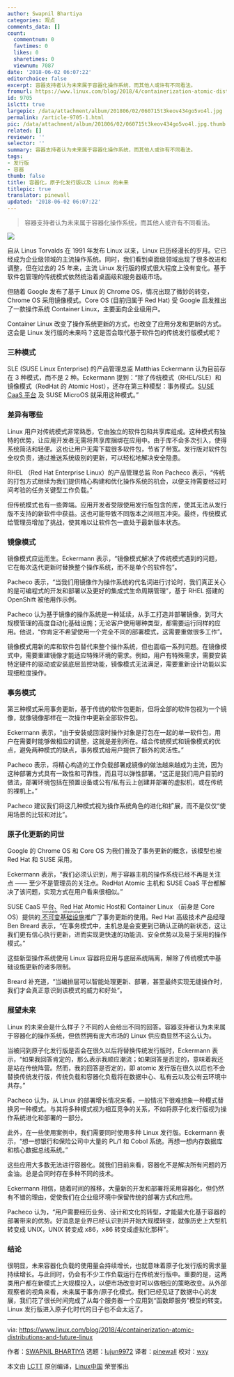 ```yaml
---
author: Swapnil Bhartiya
categories: 观点
comments_data: []
count:
  commentnum: 0
  favtimes: 0
  likes: 0
  sharetimes: 0
  viewnum: 7087
date: '2018-06-02 06:07:22'
editorchoice: false
excerpt: 容器支持者认为未来属于容器化操作系统，而其他人或许有不同看法。
fromurl: https://www.linux.com/blog/2018/4/containerization-atomic-distributions-and-future-linux
id: 9705
islctt: true
largepic: /data/attachment/album/201806/02/060715t3keov434go5vo4l.jpg
permalink: /article-9705-1.html
pic: /data/attachment/album/201806/02/060715t3keov434go5vo4l.jpg.thumb.jpg
related: []
reviewer: ''
selector: ''
summary: 容器支持者认为未来属于容器化操作系统，而其他人或许有不同看法。
tags:
- 发行版
- 容器
thumb: false
title: 容器化，原子化发行版以及 Linux 的未来
titlepic: true
translator: pinewall
updated: '2018-06-02 06:07:22'
---
```



> 
> 容器支持者认为未来属于容器化操作系统，而其他人或许有不同看法。
> 
> 
> 


![](/data/attachment/album/201806/02/060715t3keov434go5vo4l.jpg)


自从 Linus Torvalds 在 1991 年发布 Linux 以来，Linux 已历经漫长的岁月。它已经成为企业级领域的主流操作系统。同时，我们看到桌面级领域出现了很多改进和调整，但在过去的 25 年来，主流 Linux 发行版的模式很大程度上没有变化。基于软件包管理的传统模式依然统治着桌面级和服务器级市场。


但随着 Google 发布了基于 Linux 的 Chrome OS，情况出现了微妙的转变，Chrome OS 采用镜像模式。Core OS (目前归属于 Red Hat) 受 Google 启发推出了一款操作系统 Container Linux，主要面向企业级用户。


Container Linux 改变了操作系统更新的方式，也改变了应用分发和更新的方式。这会是 Linux 发行版的未来吗？这是否会取代基于软件包的传统发行版模式呢？


### 三种模式


SLE (SUSE Linux Enterprise) 的产品管理总监 Matthias Eckermann 认为目前存在 3 种模式，而不是 2 种。Eckermann 提到：“除了传统模式（RHEL/SLE）和镜像模式（RedHat 的 Atomic Host），还存在第三种模型：事务模式。[SUSE CaaS 平台](https://www.suse.com/products/caas-platform/) 及 SUSE MicroOS 就采用这种模式。”


### 差异有哪些


Linux 用户对传统模式非常熟悉，它由独立的软件包和共享库组成。这种模式有独特的优势，让应用开发者无需将共享库捆绑在应用中。由于库不会多次引入，使得系统简洁和轻便。这也让用户无需下载很多软件包，节省了带宽。发行版对软件包全权负责，通过推送系统级别的更新，可以轻松地解决安全隐患。


RHEL （Red Hat Enterprise Linux）的产品管理总监 Ron Pacheco 表示，“传统的打包方式继续为我们提供精心构建和优化操作系统的机会，以便支持需要经过时间考验的任务关键型工作负载。”


但传统模式也有一些弊端。应用开发者受限使用发行版包含的库，使其无法从发行版不支持的新软件中获益。这也可能导致不同版本之间相互冲突。最终，传统模式给管理员增加了挑战，使其难以让软件包一直处于最新版本状态。


### 镜像模式


镜像模式应运而生。Eckermann 表示，“镜像模式解决了传统模式遇到的问题，它在每次迭代更新时替换整个操作系统，而不是单个的软件包”。


Pacheco 表示，“当我们用镜像作为操作系统的代名词进行讨论时，我们真正关心的是可编程式的开发和部署以及更好的集成式生命周期管理”，基于 RHEL 搭建的 OpenShift 被他用作示例。


Pacheco 认为基于镜像的操作系统是一种延续，从手工打造并部署镜像，到可大规模管理的高度自动化基础设施；无论客户使用哪种类型，都需要运行同样的应用。他说，“你肯定不希望使用一个完全不同的部署模式，这需要重做很多工作”。


镜像模式用新的库和软件包替代来整个操作系统，但也面临一系列问题。在镜像模式中，需要重建镜像才能适应特殊环境的需求。例如，用户有特殊需求，需要安装特定硬件的驱动或安装底层监控功能，镜像模式无法满足，需要重新设计功能以实现细粒度操作。


### 事务模式


第三种模式采用事务更新，基于传统的软件包更新，但将全部的软件包视为一个镜像，就像镜像那样在一次操作中更新全部软件包。


Eckermann 表示，“由于安装或回滚时操作对象是打包在一起的单一软件包，用户在需要时能够做相应的调整，这就是差别所在。结合传统模式和镜像模式的优点，避免两种模式的缺点，事务模式给用户提供了额外的灵活性。”


Pacheco 表示，将精心构造的工作负载部署成镜像的做法越来越成为主流，因为这种部署方式具有一致性和可靠性，而且可以弹性部署。“这正是我们用户目前的做法，部署环境包括在预置设备或公有/私有云上创建并部署的虚拟机，或在传统的裸机上。”


Pacheco 建议我们将这几种模式视为操作系统角色的进化和扩展，而不是仅仅“使用场景的比较和对比”。


### 原子化更新的问世


Google 的 Chrome OS 和 Core OS 为我们普及了事务更新的概念，该模型也被 Red Hat 和 SUSE 采用。


Eckermann 表示，“我们必须认识到，用于容器主机的操作系统已经不再是关注点 —— 至少不是管理员的关注点。RedHat Atomic 主机和 SUSE CaaS 平台都解决了该问题，实现方式在用户看来很相似。”


SUSE CaaS 平台、Red Hat Atomic Host和 Container Linux （前身是 Core OS）提供的[<ruby> 不可变基础设施 <rt>  Immutable infrastructure </rt></ruby>](https://www.digitalocean.com/community/tutorials/what-is-immutable-infrastructure) 推广了事务更新的使用。Red Hat 高级技术产品经理 Ben Breard 表示，“在事务模式中，主机总是会变更到已确认正确的新状态，这让我们更有信心执行更新，进而实现更快速的功能流、安全优势以及易于采用的操作模式。”


这些新型操作系统使用 Linux 容器将应用与底层系统隔离，解除了传统模式中基础设施更新的诸多限制。


Breard 补充道，“当编排层可以智能处理更新、部署，甚至最终实现无缝操作时，我们才会真正意识到该模式的威力和好处”。


### 展望未来


Linux 的未来会是什么样子？不同的人会给出不同的回答。容器支持者认为未来属于容器化的操作系统，但依然拥有庞大市场的 Linux 供应商显然不这么认为。


当被问到原子化发行版是否会在很久以后将替换传统发行版时，Eckermann 表示，“如果我回答肯定的，那么表示我顺应潮流；如果回答是否定的，意味着我还是站在传统阵营。然而，我的回答是否定的，即 atomic 发行版在很久以后也不会替换传统发行版，传统负载和容器化负载将在数据中心、私有云以及公有云环境中共存。”


Pacheco 认为，从 Linux 的部署增长情况来看，一般情况下很难想象一种模式替换另一种模式。与其将多种模式视为相互竞争的关系，不如将原子化发行版视为操作系统进化和部署的一部分。


此外，在一些使用案例中，我们需要同时使用多种 Linux 发行版。Eckermann 表示，“想一想银行和保险公司中大量的 PL/1 和 Cobol 系统。再想一想内存数据库和核心数据总线系统。”


这些应用大多数无法进行容器化。就我们目前来看，容器化不是解决所有问题的万金油。总是会同时存在多种不同的技术。


Eckermann 相信，随着时间的推移，大量新的开发和部署将采用容器化，但仍然有不错的理由，促使我们在企业级环境中保留传统的部署方式和应用。


Pacheco 认为，“用户需要经历业务、设计和文化的转型，才能最大化基于容器的部署带来的优势。好消息是业界已经认识到并开始大规模转变，就像历史上大型机转变成 UNIX，UNIX 转变成 x86，x86 转变成虚拟化那样”。


### 结论


很明显，未来容器化负载的使用量会持续增长，也就意味着原子化发行版的需求量持续增长。与此同时，仍会有不少工作负载运行在传统发行版中。重要的是，这两类用户都在新模式上大规模投入，以便市场改变时可以做相应的策略改变。从外部观察者的视角来看，未来属于事务/原子化模式。我们已经见证了数据中心的发展，我们花了很长时间完成了从每个服务器一个应用到“函数即服务”模型的转变。Linux 发行版进入原子化时代的日子也不会太远了。




---


via: <https://www.linux.com/blog/2018/4/containerization-atomic-distributions-and-future-linux>


作者：[SWAPNIL BHARTIYA](https://www.linux.com/users/arnieswap) 选题：[lujun9972](https://github.com/lujun9972) 译者：[pinewall](https://github.com/pinewall) 校对：[wxy](https://github.com/wxy)


本文由 [LCTT](https://github.com/LCTT/TranslateProject) 原创编译，[Linux中国](https://linux.cn/) 荣誉推出